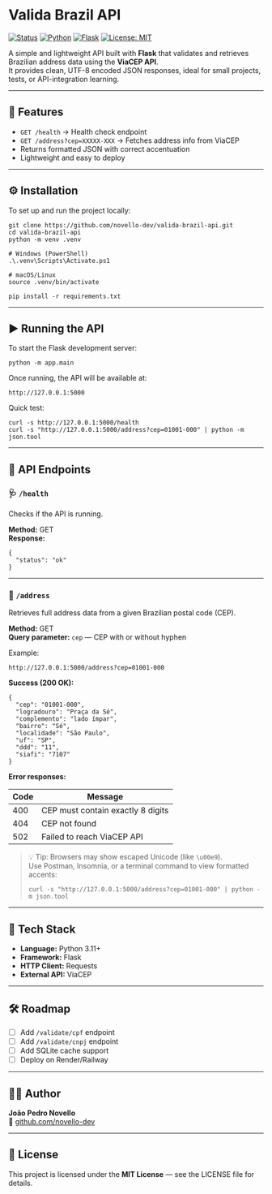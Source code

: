 # Valida Brazil API
[![Status](https://img.shields.io/badge/status-active-brightgreen)](#)
[![Python](https://img.shields.io/badge/Python-3.11+-blue.svg)](https://www.python.org/)
[![Flask](https://img.shields.io/badge/Flask-2.3+-orange.svg)](https://flask.palletsprojects.com/)
[![License: MIT](https://img.shields.io/badge/License-MIT-yellow.svg)](LICENSE)

A simple and lightweight API built with **Flask** that validates and retrieves Brazilian address data using the **ViaCEP API**.  
It provides clean, UTF-8 encoded JSON responses, ideal for small projects, tests, or API-integration learning.

---

## 🚀 Features

- `GET /health` → Health check endpoint  
- `GET /address?cep=XXXXX-XXX` → Fetches address info from ViaCEP  
- Returns formatted JSON with correct accentuation  
- Lightweight and easy to deploy  

---

## ⚙️ Installation

To set up and run the project locally:

    git clone https://github.com/novello-dev/valida-brazil-api.git
    cd valida-brazil-api
    python -m venv .venv

    # Windows (PowerShell)
    .\.venv\Scripts\Activate.ps1

    # macOS/Linux
    source .venv/bin/activate

    pip install -r requirements.txt

---

## ▶️ Running the API

To start the Flask development server:

    python -m app.main

Once running, the API will be available at:

    http://127.0.0.1:5000

Quick test:

    curl -s http://127.0.0.1:5000/health
    curl -s "http://127.0.0.1:5000/address?cep=01001-000" | python -m json.tool

---

## 📡 API Endpoints

### 🩺 `/health`

Checks if the API is running.

**Method:** GET  
**Response:**

    {
      "status": "ok"
    }

---

### 📍 `/address`

Retrieves full address data from a given Brazilian postal code (CEP).

**Method:** GET  
**Query parameter:** `cep` — CEP with or without hyphen  

Example:

    http://127.0.0.1:5000/address?cep=01001-000

**Success (200 OK):**

    {
      "cep": "01001-000",
      "logradouro": "Praça da Sé",
      "complemento": "lado ímpar",
      "bairro": "Sé",
      "localidade": "São Paulo",
      "uf": "SP",
      "ddd": "11",
      "siafi": "7107"
    }

**Error responses:**

| Code | Message |
|------|----------|
| 400 | CEP must contain exactly 8 digits |
| 404 | CEP not found |
| 502 | Failed to reach ViaCEP API |

> 💡 Tip: Browsers may show escaped Unicode (like `\u00e9`).  
> Use Postman, Insomnia, or a terminal command to view formatted accents:
>
>     curl -s "http://127.0.0.1:5000/address?cep=01001-000" | python -m json.tool

---

## 🧰 Tech Stack

- **Language:** Python 3.11+
- **Framework:** Flask  
- **HTTP Client:** Requests  
- **External API:** ViaCEP  

---

## 🛠️ Roadmap

- [ ] Add `/validate/cpf` endpoint  
- [ ] Add `/validate/cnpj` endpoint  
- [ ] Add SQLite cache support  
- [ ] Deploy on Render/Railway  

---

## 👨‍💻 Author

**João Pedro Novello**  
🔗 [github.com/novello-dev](https://github.com/novello-dev)

---

## 🪪 License

This project is licensed under the **MIT License** — see the LICENSE file for details.
